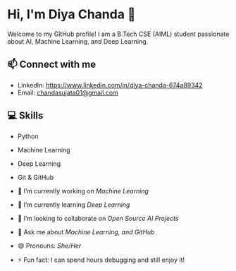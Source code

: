 # Hi, I'm Diya Chanda 👋
Welcome to my GitHub profile! I am a B.Tech CSE (AIML) student passionate about AI, Machine Learning, and Deep Learning.

## 📫 Connect with me
- LinkedIn: https://www.linkedin.com/in/diya-chanda-674a89342
- Email: chandasujata01@gmail.com

## 💻 Skills
- Python
- Machine Learning
- Deep Learning
- Git & GitHub

 
- 🔭 I’m currently working on *Machine Learning*  
- 🌱 I’m currently learning *Deep Learning*  
- 👯 I’m looking to collaborate on *Open Source AI Projects*  
- 💬 Ask me about *Machine Learning, and GitHub*    
- 😄 Pronouns: *She/Her*  
- ⚡ Fun fact: I can spend hours debugging and still enjoy it!
